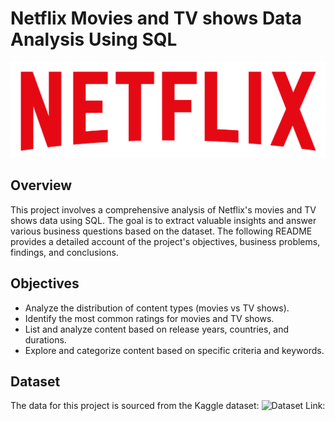 # Netflix Movies and TV shows Data Analysis Using SQL

![Netflix Logo](https://github.com/anshikasinghAS/Netflix-Business-Insights-Using-SQL/blob/main/logo.png)

## Overview 
This project involves a comprehensive analysis of Netflix's movies and TV shows data using SQL. The goal is to extract valuable insights and answer various business questions based on the dataset. The following README provides a detailed account of the project's objectives, business problems, findings, and conclusions.

## Objectives
* Analyze the distribution of content types (movies vs TV shows).
* Identify the most common ratings for movies and TV shows.
* List and analyze content based on release years, countries, and durations.
* Explore and categorize content based on specific criteria and keywords.

## Dataset 
The data for this project is sourced from the Kaggle dataset:
![Dataset Link:](https://www.kaggle.com/datasets/shivamb/netflix-shows?resource=download)
